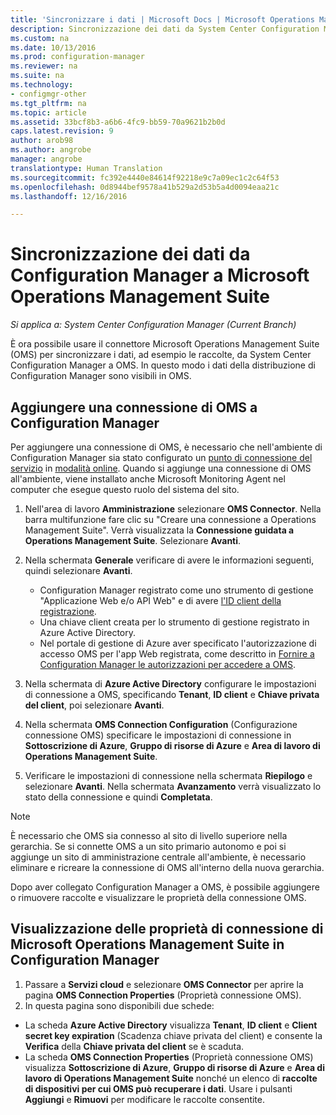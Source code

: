 ```yaml
---
title: 'Sincronizzare i dati | Microsoft Docs | Microsoft Operations Management Suite '
description: Sincronizzazione dei dati da System Center Configuration Manager a Microsoft Operations Management Suite.
ms.custom: na
ms.date: 10/13/2016
ms.prod: configuration-manager
ms.reviewer: na
ms.suite: na
ms.technology:
- configmgr-other
ms.tgt_pltfrm: na
ms.topic: article
ms.assetid: 33bcf8b3-a6b6-4fc9-bb59-70a9621b2b0d
caps.latest.revision: 9
author: arob98
ms.author: angrobe
manager: angrobe
translationtype: Human Translation
ms.sourcegitcommit: fc392e4440e84614f92218e9c7a09ec1c2c64f53
ms.openlocfilehash: 0d8944bef9578a41b529a2d53b5a4d0094eaa21c
ms.lasthandoff: 12/16/2016

---
```

# <a name="sync-data-from-configuration-manager-to-the-microsoft-operations-management-suite"></a>Sincronizzazione dei dati da Configuration Manager a Microsoft Operations Management Suite

*Si applica a: System Center Configuration Manager (Current Branch)*

È ora possibile usare il connettore Microsoft Operations Management Suite (OMS) per sincronizzare i dati, ad esempio le raccolte, da System Center Configuration Manager a OMS. In questo modo i dati della distribuzione di Configuration Manager sono visibili in OMS.

## <a name="add-an-oms-connection-to-configuration-manager"></a>Aggiungere una connessione di OMS a Configuration Manager

Per aggiungere una connessione di OMS, è necessario che nell'ambiente di Configuration Manager sia stato configurato un [punto di connessione del servizio](../../../core/servers/deploy/configure/about-the-service-connection-point.md) in [modalità online](https://azure.microsoft.com/en-us/documentation/articles/resource-group-create-service-principal-portal/). Quando si aggiunge una connessione di OMS all'ambiente, viene installato anche Microsoft Monitoring Agent nel computer che esegue questo ruolo del sistema del sito.
1.  Nell'area di lavoro **Amministrazione** selezionare **OMS Connector**. Nella barra multifunzione fare clic su "Creare una connessione a Operations Management Suite". Verrà visualizzata la **Connessione guidata a Operations Management Suite**. Selezionare **Avanti**.
2.  Nella schermata **Generale** verificare di avere le informazioni seguenti, quindi selezionare **Avanti**.

    * Configuration Manager registrato come uno strumento di gestione "Applicazione Web e/o API Web" e di avere [l'ID client della registrazione](https://azure.microsoft.com/documentation/articles/active-directory-integrating-applications/).
    * Una chiave client creata per lo strumento di gestione registrato in Azure Active Directory.
    * Nel portale di gestione di Azure aver specificato l'autorizzazione di accesso OMS per l'app Web registrata, come descritto in [Fornire a Configuration Manager le autorizzazioni per accedere a OMS](https://azure.microsoft.com/en-us/documentation/articles/log-analytics-sccm/#provide-configuration-manager-with-permissions-to-oms).

3.  Nella schermata di **Azure Active Directory** configurare le impostazioni di connessione a OMS, specificando **Tenant**, **ID client** e **Chiave privata del client**, poi selezionare **Avanti**.
4.  Nella schermata **OMS Connection Configuration** (Configurazione connessione OMS) specificare le impostazioni di connessione in **Sottoscrizione di Azure**, **Gruppo di risorse di Azure** e **Area di lavoro di Operations Management Suite**.
5.  Verificare le impostazioni di connessione nella schermata **Riepilogo** e selezionare **Avanti**. Nella schermata **Avanzamento** verrà visualizzato lo stato della connessione e quindi **Completata**.

> [!NOTE]
> È necessario che OMS sia connesso al sito di livello superiore nella gerarchia. Se si connette OMS a un sito primario autonomo e poi si aggiunge un sito di amministrazione centrale all'ambiente, è necessario eliminare e ricreare la connessione di OMS all'interno della nuova gerarchia.

Dopo aver collegato Configuration Manager a OMS, è possibile aggiungere o rimuovere raccolte e visualizzare le proprietà della connessione OMS.

## <a name="viewing-microsoft-operations-management-suite-connection-properties-in-configuration-manager"></a>Visualizzazione delle proprietà di connessione di Microsoft Operations Management Suite in Configuration Manager

1.  Passare a **Servizi cloud** e selezionare **OMS Connector** per aprire la pagina **OMS Connection Properties** (Proprietà connessione OMS).
2.  In questa pagina sono disponibili due schede:
  * La scheda **Azure Active Directory** visualizza **Tenant**, **ID client** e **Client secret key expiration** (Scadenza chiave privata del client) e consente la **Verifica** della **Chiave privata del client** se è scaduta.
  * La scheda **OMS Connection Properties** (Proprietà connessione OMS) visualizza **Sottoscrizione di Azure**, **Gruppo di risorse di Azure** e **Area di lavoro di Operations Management Suite** nonché un elenco di **raccolte di dispositivi per cui OMS può recuperare i dati**. Usare i pulsanti **Aggiungi** e **Rimuovi** per modificare le raccolte consentite.

